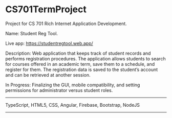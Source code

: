 # CS701TermProject

Project for CS 701 Rich Internet Application Development. 

Name: Student Reg Tool.

Live app: https://studentregtool.web.app/

Description: Web application that keeps track of student records and performs registration procedures. The application allows students to search for courses offered in an academic term, save them to a schedule, and register for them. The registration data is saved to the student’s account and can be retrieved at another session. 

In Progress: Finalizing the GUI, mobile compatibility, and setting permissions for administrator versus student roles.

***
TypeScript, 
HTML5, 
CSS, 
Angular, 
Firebase, 
Bootstrap, 
NodeJS
***
